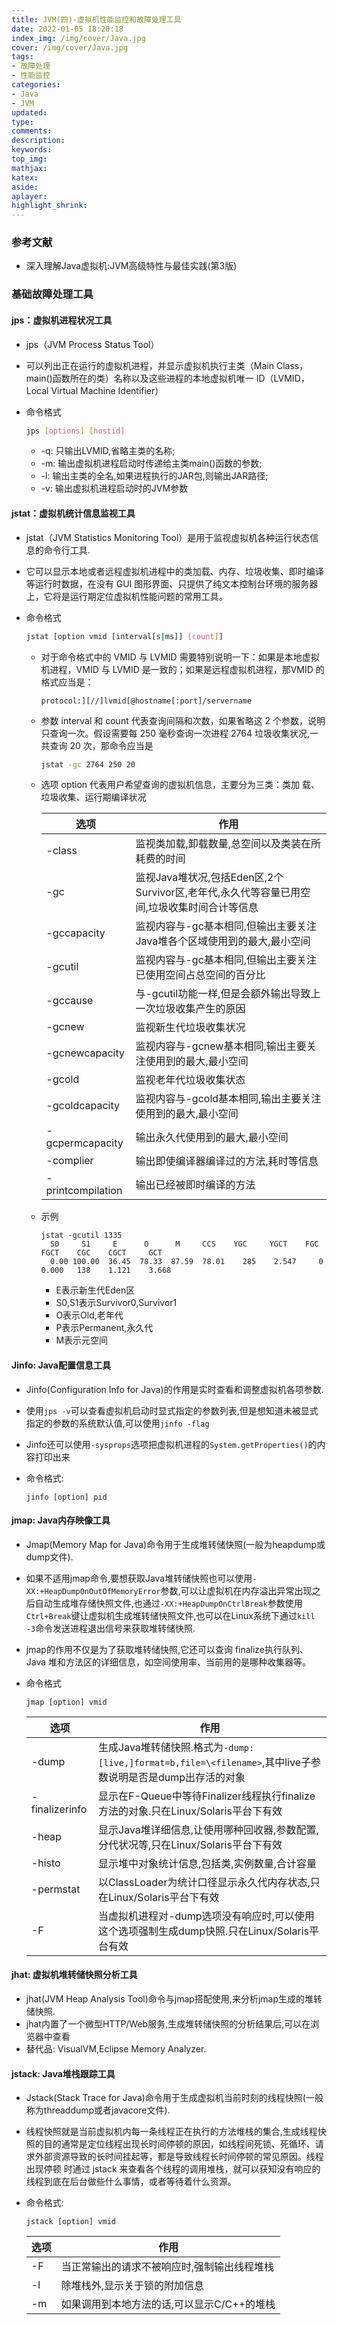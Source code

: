 ```yaml
---
title: JVM(四)-虚拟机性能监控和故障处理工具
date: 2022-01-05 18:20:18
index_img: /img/cover/Java.jpg
cover: /img/cover/Java.jpg
tags:
- 故障处理
- 性能监控
categories:
- Java
- JVM
updated:
type:
comments:
description:
keywords:
top_img:
mathjax:
katex:
aside:
aplayer:
highlight_shrink:
---
```


### 参考文献

* 深入理解Java虚拟机:JVM高级特性与最佳实践(第3版)

### 基础故障处理工具

#### jps：虚拟机进程状况工具

* jps（JVM Process Status Tool）
* 可以列出正在运行的虚拟机进程，并显示虚拟机执行主类（Main Class，main()函数所在的类）名称以及这些进程的本地虚拟机唯一 ID（LVMID，Local Virtual Machine Identifier）

* 命令格式

  ```sh
  jps [options] [hostid]
  ```

  * -q: 只输出LVMID,省略主类的名称;
  * -m: 输出虚拟机进程启动时传递给主类main()函数的参数;
  * -l: 输出主类的全名,如果进程执行的JAR包,则输出JAR路径;
  * -v: 输出虚拟机进程启动时的JVM参数

#### jstat：虚拟机统计信息监视工具

* jstat（JVM Statistics Monitoring Tool）是用于监视虚拟机各种运行状态信息的命令行工具.

* 它可以显示本地或者远程虚拟机进程中的类加载、内存、垃圾收集、即时编译等运行时数据，在没有  GUI 图形界面、只提供了纯文本控制台环境的服务器上，它将是运行期定位虚拟机性能问题的常用工具。

* 命令格式

  ```sh
  jstat [option vmid [interval[s|ms]] [count]]
  ```

  * 对于命令格式中的  VMID 与  LVMID 需要特别说明一下：如果是本地虚拟机进程，VMID 与  LVMID 是一致的；如果是远程虚拟机进程，那VMID 的格式应当是：

    ```
    protocol:][//]lvmid[@hostname[:port]/servername
    ```

  * 参数 interval 和 count 代表查询间隔和次数，如果省略这 2 个参数，说明只查询一次。假设需要每 250 毫秒查询一次进程 2764 垃圾收集状况,一共查询 20 次，那命令应当是

    ```sh
    jstat -gc 2764 250 20
    ```

  * 选项  option 代表用户希望查询的虚拟机信息，主要分为三类：类加 
    载、垃圾收集、运行期编译状况

    | 选项              | 作用                                                         |
    | ----------------- | ------------------------------------------------------------ |
    | -class            | 监视类加载,卸载数量,总空间以及类装在所耗费的时间             |
    | -gc               | 监视Java堆状况,包括Eden区,2个Survivor区,老年代,永久代等容量已用空间,垃圾收集时间合计等信息 |
    | -gccapacity       | 监视内容与-gc基本相同,但输出主要关注Java堆各个区域使用到的最大,最小空间 |
    | -gcutil           | 监视内容与-gc基本相同,但输出主要关注已使用空间占总空间的百分比 |
    | -gccause          | 与-gcutil功能一样,但是会额外输出导致上一次垃圾收集产生的原因 |
    | -gcnew            | 监视新生代垃圾收集状况                                       |
    | -gcnewcapacity    | 监视内容与-gcnew基本相同,输出主要关注使用到的最大,最小空间   |
    | -gcold            | 监视老年代垃圾收集状态                                       |
    | -gcoldcapacity    | 监视内容与-gcold基本相同,输出主要关注使用到的最大,最小空间   |
    | -gcpermcapacity   | 输出永久代使用到的最大,最小空间                              |
    | -complier         | 输出即使编译器编译过的方法,耗时等信息                        |
    | -printcompilation | 输出已经被即时编译的方法                                     |

  * 示例

    ```
    jstat -gcutil 1335
      S0     S1     E      O      M     CCS    YGC     YGCT    FGC    FGCT    CGC    CGCT     GCT
      0.00 100.00  36.45  78.33  87.59  78.01    285    2.547     0    0.000   138    1.121    3.668
    ```

    * E表示新生代Eden区
    * S0,S1表示Survivor0,Survivor1
    * O表示Old,老年代
    * P表示Permanent,永久代
    * M表示元空间

#### Jinfo: Java配置信息工具

* Jinfo(Configuration Info for Java)的作用是实时查看和调整虚拟机各项参数.

* 使用`jps -v`可以查看虚拟机启动时显式指定的参数列表,但是想知道未被显式指定的参数的系统默认值,可以使用`jinfo -flag`

* Jinfo还可以使用`-sysprops`选项把虚拟机进程的`System.getProperties()`的内容打印出来

* 命令格式:

  ```
  jinfo [option] pid
  ```

#### jmap: Java内存映像工具

* Jmap(Memory Map for Java)命令用于生成堆转储快照(一般为heapdump或dump文件).

* 如果不适用jmap命令,要想获取Java堆转储快照也可以使用`-XX:+HeapDumpOnOutOfMemoryError`参数,可以让虚拟机在内存溢出异常出现之后自动生成堆存储快照文件,也通过`-XX:+HeapDumpOnCtrlBreak`参数使用`Ctrl+Break`键让虚拟机生成堆转储快照文件,也可以在Linux系统下通过`kill -3`命令发送进程退出信号来获取堆转储快照.

* jmap的作用不仅是为了获取堆转储快照,它还可以查询 finalize执行队列、Java 堆和方法区的详细信息，如空间使用率、当前用的是哪种收集器等。

* 命令格式

  ```
  jmap [option] vmid		
  ```

  | 选项           | 作用                                                         |
  | -------------- | ------------------------------------------------------------ |
  | -dump          | 生成Java堆转储快照.格式为`-dump:[live,]format=b,file=\<filename>`,其中live子参数说明是否是dump出存活的对象 |
  | -finalizerinfo | 显示在F-Queue中等待Finalizer线程执行finalize方法的对象.只在Linux/Solaris平台下有效 |
  | -heap          | 显示Java堆详细信息,让使用哪种回收器,参数配置,分代状况等,只在Linux/Solaris平台下有效 |
  | -histo         | 显示堆中对象统计信息,包括类,实例数量,合计容量                |
  | -permstat      | 以ClassLoader为统计口径显示永久代内存状态,只在Linux/Solaris平台下有效 |
  | -F             | 当虚拟机进程对-dump选项没有响应时,可以使用这个选项强制生成dump快照.只在Linux/Solaris平台有效 |

#### jhat: 虚拟机堆转储快照分析工具

* jhat(JVM Heap Analysis Tool)命令与jmap搭配使用,来分析jmap生成的堆转储快照.
* jhat内置了一个微型HTTP/Web服务,生成堆转储快照的分析结果后,可以在浏览器中查看
* 替代品: VisualVM,Eclipse Memory Analyzer.

#### jstack: Java堆栈跟踪工具

* Jstack(Stack Trace for Java)命令用于生成虚拟机当前时刻的线程快照(一般称为threaddump或者javacore文件).

* 线程快照就是当前虚拟机内每一条线程正在执行的方法堆栈的集合,生成线程快照的目的通常是定位线程出现长时间停顿的原因，如线程间死锁、死循环、请求外部资源导致的长时间挂起等，都是导致线程长时间停顿的常见原因。线程出现停顿 时通过 jstack 来查看各个线程的调用堆栈，就可以获知没有响应的线程到底在后台做些什么事情，或者等待着什么资源。

* 命令格式:

  ```
  jstack [option] vmid
  ```

  | 选项 | 作用                                        |
  | ---- | ------------------------------------------- |
  | -F   | 当正常输出的请求不被响应时,强制输出线程堆栈 |
  | -l   | 除堆栈外,显示关于锁的附加信息               |
  | -m   | 如果调用到本地方法的话,可以显示C/C++的堆栈  |

  
